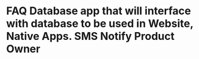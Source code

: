 # FAQ Database app that will interface with database to be used in Website, Native Apps. SMS Notify Product Owner

